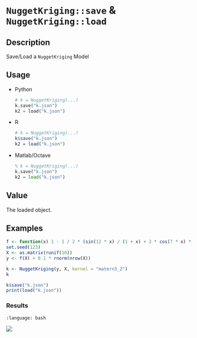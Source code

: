 # `NuggetKriging::save` & `NuggetKriging::load`


## Description

Save/Load a `NuggetKriging` Model


## Usage

* Python
    ```python
    # k = NuggetKriging(...)
    k.save("k.json")
    k2 = load("k.json")
    ```
* R
    ```r
    # k = NuggetKriging(...)
    k$save("k.json")
    k2 = load("k.json")
    ```
* Matlab/Octave
    ```octave
    % k = NuggetKriging(...)
    k.save("k.json")
    k2 = load("k.json")
    ```


## Value

The loaded object.


## Examples

```r
f <- function(x) 1 - 1 / 2 * (sin(12 * x) / (1 + x) + 2 * cos(7 * x) * x^5 + 0.7)
set.seed(123)
X <- as.matrix(runif(10))
y <- f(X) + 0.1 * rnorm(nrow(X))

k <- NuggetKriging(y, X, kernel = "matern3_2")
k

k$save("k.json")
print(load("k.json"))
```

### Results
```{literalinclude} ../functions/examples/saveload.NuggetKriging.md.Rout
:language: bash
```
![](../functions/examples/saveload.NuggetKriging.md.png)


